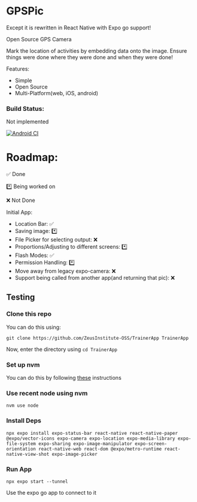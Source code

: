 # GPSPic

Except it is rewritten in React Native with Expo go support!

Open Source GPS Camera

Mark the location of activities by embedding data onto the image. Ensure things were done where they were done and when they were done!

Features:
- Simple
- Open Source
- Multi-Platform(web, iOS, android)

### Build Status:
Not implemented

[![Android CI](https://github.com/ZeusInstitute-OSS/GPSPic_expo/actions/workflows/main.yml/badge.svg)](https://github.com/ZeusInstitute-OSS/GPSPic_expo/actions/workflows/main.yml)

# Roadmap:
✅ Done

*️⃣ Being worked on

❌ Not Done

Initial App:
- Location Bar: ✅
- Saving image: *️⃣
- File Picker for selecting output: ❌
- Proportions/Adjusting to different screens: *️⃣
- Flash Modes: ✅
- Permission Handling: *️⃣
- Move away from legacy expo-camera: ❌
- Support being called from another app(and returning that pic): ❌

## Testing

### Clone this repo

You can do this using:
```
git clone https://github.com/ZeusInstitute-OSS/TrainerApp TrainerApp
```

Now, enter the directory using `cd TrainerApp`
### Set up nvm 

You can do this by following [these](https://github.com/nvm-sh/nvm#installing-and-updating) instructions


### Use recent node using nvm
```
nvm use node
```
### Install Deps

```
npx expo install expo-status-bar react-native react-native-paper @expo/vector-icons expo-camera expo-location expo-media-library expo-file-system expo-sharing expo-image-manipulator expo-screen-orientation react-native-web react-dom @expo/metro-runtime react-native-view-shot expo-image-picker
```

### Run App
```
npx expo start --tunnel
```

Use the expo go app to connect to it